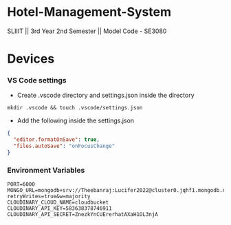 # Hotel-Management-System
SLIIIT || 3rd Year 2nd Semester || Model Code - SE3080

# Devices

### VS Code settings

- Create .vscode directory and settings.json inside the directory

`mkdir .vscode && touch .vscode/settings.json`

- Add the following inside the settings.json

```json
{
  "editor.formatOnSave": true,
  "files.autoSave": "onFocusChange"
}
```

### Environment Variables

```
PORT=6000
MONGO_URL=mongodb+srv://Theebanraj:Lucifer2022@cluster0.jqhf1.mongodb.net/?retryWrites=true&w=majority
CLOUDINARY_CLOUD_NAME=cloudbucket
CLOUDINARY_API_KEY=583638378746911
CLOUDINARY_API_SECRET=ZnezkYnCUErerhatAXaH1OL3njA

```
